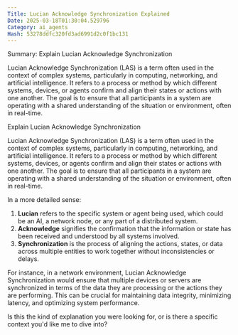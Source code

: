 ```yaml
---
Title: Lucian Acknowledge Synchronization Explained
Date: 2025-03-18T01:30:04.529796
Category: ai_agents
Hash: 53278ddfc320fd3ad6991d2c0f1bc131
---
```

Summary: Explain Lucian Acknowledge Synchronization

Lucian Acknowledge Synchronization (LAS) is a term often used in the context of complex systems, particularly in computing, networking, and artificial intelligence. It refers to a process or method by which different systems, devices, or agents confirm and align their states or actions with one another. The goal is to ensure that all participants in a system are operating with a shared understanding of the situation or environment, often in real-time.

Explain Lucian Acknowledge Synchronization

Lucian Acknowledge Synchronization (LAS) is a term often used in the context of complex systems, particularly in computing, networking, and artificial intelligence. It refers to a process or method by which different systems, devices, or agents confirm and align their states or actions with one another. The goal is to ensure that all participants in a system are operating with a shared understanding of the situation or environment, often in real-time.

In a more detailed sense:

1. **Lucian** refers to the specific system or agent being used, which could be an AI, a network node, or any part of a distributed system.
2. **Acknowledge** signifies the confirmation that the information or state has been received and understood by all systems involved.
3. **Synchronization** is the process of aligning the actions, states, or data across multiple entities to work together without inconsistencies or delays.

For instance, in a network environment, Lucian Acknowledge Synchronization would ensure that multiple devices or servers are synchronized in terms of the data they are processing or the actions they are performing. This can be crucial for maintaining data integrity, minimizing latency, and optimizing system performance.

Is this the kind of explanation you were looking for, or is there a specific context you'd like me to dive into?